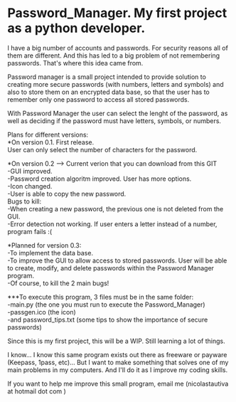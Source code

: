 # Password_Manager.  My first project as a python developer.

I have a big number of accounts and passwords.  For security reasons all of them are different.  And this has led to a big problem of not remembering passwords.  That's where this idea came from.  
  

Password manager is a small project intended to provide solution to creating more secure passwords (with numbers, letters and symbols) and also to store them on an encrypted data base, so that the user has to remember only one password to access all stored passwords.

With Password Manager the user can select the lenght of the password, as well as deciding if the password must have letters, symbols, or numbers.


Plans for different versions:  
*On version 0.1.  First release.  
User can only select the number of characters for the password.  

*On version 0.2   --> Current verion that you can download from this GIT  
-GUI improved.  
-Password creation algoritm improved.  User has more options.  
-Icon changed.  
-User is able to copy the new password.  
Bugs to kill:  
-When creating a new password, the previous one is not deleted from the GUI.  
-Error detection not working.  If user enters a letter instead of a number, program fails :(    

  
*Planned for version 0.3:  
-To implement the data base.  
-To improve the GUI to allow access to stored passwords.  User will be able to create, modify, and delete passwords within the Password Manager program.  
-Of course, to kill the 2 main bugs!  
  
  
***To execute this program, 3 files must be in the same folder:  
-main.py (the one you must run to execute the Password_Manager)  
-passgen.ico (the icon)   
-and password_tips.txt (some tips to show the importance of secure passwords)   
  
    
Since this is my first project, this will be a WIP.  Still learning a lot of things.  

I know... I know this same program exists out there as freeware or payware (Keepass, 1pass, etc)... But I want to make something that solves one of my main problems in my computers.  And I'll do it as I improve my coding skills.  

If you want to help me improve this small program, email me (nicolastautiva      at     hotmail dot  com )
